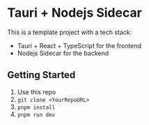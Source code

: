 # Tauri + Nodejs Sidecar

This is a template project with a tech stack:
- Tauri + React + TypeScript for the frontend
- Nodejs Sidecar for the backend

## Getting Started

1. Use this repo
2. `git clone <YourRepoURL>`
3. `pnpm install`
4. `pnpm run dev`
